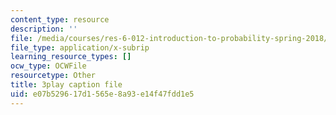 ```yaml
---
content_type: resource
description: ''
file: /media/courses/res-6-012-introduction-to-probability-spring-2018/e07b529617d1565e8a93e14f47fdd1e5_cCmWW7Hu43A.vtt
file_type: application/x-subrip
learning_resource_types: []
ocw_type: OCWFile
resourcetype: Other
title: 3play caption file
uid: e07b5296-17d1-565e-8a93-e14f47fdd1e5
---
```

